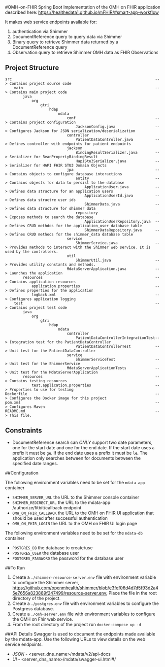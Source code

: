 #OMH-on-FHIR
Spring Boot Implementation of the OMH on FHIR application described here: https://healthedata1.github.io/mFHIR/#smart-app-workflow

It makes web service endpoints available for:
1) authentication via Shimmer
2) DocumentReference query to query data via Shimmer
3) Binary query to retrieve Shimmer data returned by a DocumentReference query
4) Observation query to retrieve Shimmer OMH data as FHIR Observations

## Project Structure
```
src                                                                 --> Contains project source code
    main                                                            --> Contains main project code
        java
            org
                gtri
                    hdap
                        mdata
                            conf                                    --> Contains project configuration
                                JacksonConfig.java                  --> Configures Jackson for JSON serialization/deserialization
                            controller
                                PatientDataController.java          --> Defines controller with endpoints for patient endpoints
                            jackson
                                BindingResultSerializer.java        --> Serializer for BeanPropertyBindingResult
                                HapiStu3Serializer.java             --> Serializer for HAPI FHIR STU3 Domain Objects
                            jpa                                     --> Contains objects to configure database interactions
                                entity                              --> Contains objects for data to persist to the database
                                    ApplicationUser.java            --> Defines data structure for an application users
                                    ApplicationUserId.java          --> Defines data structre user ids
                                    ShimmerData.java                --> Defines data structure for shimmer data
                                repository                          --> Exposes methods to search the database
                                    ApplicationUserRepository.java  --> Defines CRUD methdos for the application_user database table
                                    ShimmerDataRepository.java      --> Defines CRUD methods for the shimmer_data database table
                            service
                                ShimmerService.java                 --> Provides methods to interact with the Shimmer web service. It is used by the controllers.
                            util
                                ShimmerUtil.java                    --> Provides utility constants and methods.
                            MdataServerApplication.java             --> Launches the application
        resources                                                   --> Contains application resources
            application.properties                                  --> Defines properties for the application
            logback.xml                                             --> Configures application logging
    test                                                            --> Contains project test code
        java
            org
                gtri
                    hdap
                        mdata
                            controller
                                PatientDataControllerIntegrationTest--> Integration test for the PatientDataController
                                PatientDataControllerTest           --> Unit test for the PatientDataController
                            service
                                ShimmerServiceTest                  --> Unit test for the ShimmerService
                            MdataServerApplicationTests             --> Unit test for the MdataServerApplication
        resources                                                   --> Contains testing resources
            test.application.properties                             --> Properties to use for testing
Dockerfile                                                          --> Configures the Docker image for this project
pom.xml                                                             --> Configures Maven
README.md                                                           --> This file.
```

## Constraints

- DocumentReference search can *ONLY* support two date parameters, one for the start date and one for the end date.
If the start date uses a prefix it must be `ge`. If the end date uses a prefix it must be `le`. The application only searches
between for documents between the specified date ranges.

##Configuration

The following environment variables need to be set for the `mdata-app` container
- `SHIMMER_SERVER_URL` the URL to the Shimmer console container
- `SHIMMER_REDIRECT_URL` the URL to the mdata-app /authorize/fitbit/callback endpoint
- `OMH_ON_FHIR_CALLBACK` the URL to the OMH on FHIR UI application that should be used after successful authentication
- `OMH_ON_FHIR_LOGIN` the URL to the OMH on FHIR UI login page

The following environment variables need to be set for the `mdata-db` container
- `POSTGRES_DB` the database to create/use
- `POSTGRES_USER` the database user
- `POSTGRES_PASSWORD` the password for the database user

##To Run

1) Create a `./shimmer-resource-server.env` file with environment variable to configure the Shimmer server, https://github.com/openmhealth/shimmer/blob/e3fef06d4d7d5f93d2a45e7656a823889f247499/resource-server.env, Place the file in the root directory of the project.
2) Create a `./postgres.env` file with environment variables to configure the Postgress database.
3) Create a `./omh-server.env` file with environment variables to configure the OMH on Fhir web service.
3) From the root directory of the project run `docker-compose up -d`

##API Details
Swagger is used to document the endpoints made available by the mdata-app. Use the following URLs to view details on the web service endpoints.
- *JSON* - <server_dns_name>/mdata/v2/api-docs
- *UI* - <server_dns_name>/mdata/swagger-ui.html#/